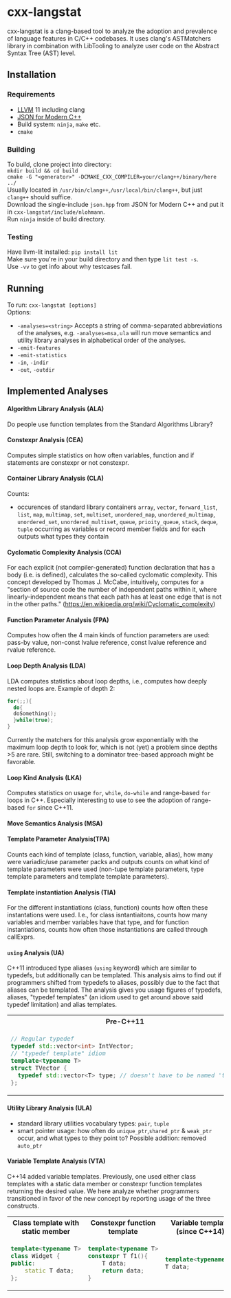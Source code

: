 # cxx-langstat

cxx-langstat is a clang-based tool to analyze the adoption and prevalence of language features in C/C++ codebases.
It uses clang's ASTMatchers library in combination with LibTooling to analyze user code on the Abstract Syntax Tree (AST) level.

## Installation
### Requirements
- [LLVM](http://llvm.org) 11 including clang
- [JSON for Modern C++](https://github.com/nlohmann/json)
- Build system: `ninja`, `make` etc.
- `cmake`
### Building
To build, clone project into directory:  
`mkdir build && cd build`  
`cmake -G "<generator>" -DCMAKE_CXX_COMPILER=your/clang++/binary/here ../`  
Usually located in `/usr/bin/clang++`,`/usr/local/bin/clang++`, but just `clang++` should suffice. \
Download the single-include `json.hpp` from JSON for Modern C++ and put it in `cxx-langstat/include/nlohmann`. \
Run `ninja` inside of build directory.
### Testing
Have llvm-lit installed: `pip install lit` \
Make sure you're in your build directory and then type `lit test -s`. \
Use `-vv` to get info about why testcases fail.
## Running
To run:  ` cxx-langstat [options] `  
Options: 
- `-analyses=<string>` Accepts a string of comma-separated abbreviations of the analyses, e.g. `-analyses=msa,ula` will run move semantics and utility library analyses in alphabetical order of the analyses.
- `-emit-features`
- `-emit-statistics`
- `-in`, `-indir`
- `-out`, `-outdir`



## Implemented Analyses
#### Algorithm Library Analysis (ALA)
Do people use function templates from the Standard Algorithms Library?
#### Constexpr Analysis (CEA)
Computes simple statistics on how often variables, function and if statements are constexpr or not constexpr.
#### Container Library Analysis (CLA)
Counts:
- occurences of standard library containers `array`, `vector`, `forward_list`, `list`, `map`, `multimap`, `set`, `multiset`, `unordered_map`, `unordered_multimap`, `unordered_set`, `unordered_multiset`, `queue`, `prioity_queue`, `stack`, `deque`, `tuple` occurring as variables or record member fields and for each outputs what types they contain
#### Cyclomatic Complexity Analysis (CCA)
For each explicit (not compiler-generated) function declaration that has a body (i.e. is defined), calculates the so-called cyclomatic complexity. This concept developed by Thomas J. McCabe, intuitively, computes for a "section of source code the number of independent paths within it, where linearly-independent means that each path has at least one edge that is not in the other paths." (https://en.wikipedia.org/wiki/Cyclomatic_complexity)
#### Function Parameter Analysis (FPA)
Computes how often the 4 main kinds of function parameters are used: pass-by value, non-const lvalue reference, const lvalue reference and rvalue reference.
#### Loop Depth Analysis (LDA)
LDA computes statistics about loop depths, i.e., computes how deeply nested loops are. Example of depth 2:
```c++
for(;;){
  do{
  doSomething();
  }while(true);
}
```
Currently the matchers for this analysis grow exponentially with the maximum loop depth to look for, which is not (yet) a problem since depths >5 are rare. Still, switching to a dominator tree-based approach might be favorable.
#### Loop Kind Analysis (LKA)
Computes statistics on usage `for`, `while`, `do-while` and range-based `for` loops in C++. Especially interesting to use to see the adoption of range-based `for` since C++11.
#### Move Semantics Analysis (MSA)
#### Template Parameter Analysis(TPA)
Counts each kind of template (class, function, variable, alias), how many were variadic/use parameter packs and outputs counts on what kind of template parameters were used (non-tupe template parameters, type template parameters and template template parameters).
#### Template instantiation Analysis (TIA)
For the different instantiations (class, function) counts how often these instantations were used. I.e., for class isntantiaitons, counts how many variables and member variables have that type, and for function instantiations, counts how often those instantiations are called through callExprs.
#### `using` Analysis (UA)
C++11 introduced type aliases (`using` keyword) which are similar to typedefs, but additionally can be templated. This analysis aims to find out if programmers shifted from typedefs to aliases, possibly due to the fact that aliases can be templated. The analysis gives you usage figures of typedefs, aliases, "typedef templates" (an idiom used to get around above said typedef limitation) and alias templates.
<table>
<tr>
<th> Pre-C++11 </th>
<th> Alias </th>
</tr>
<tr>
<td>

  ```c++
  // Regular typedef
  typedef std::vector<int> IntVector;
  // "typedef template" idiom
  template<typename T>
  struct TVector {
    typedef std::vector<T> type; // doesn't have to be named 'type'
  };
  ```
</td>
<td>

  ```c++
 // alias
 using IntVector = std::vector<int>;
 // alias template
 template<typename T>
 using TVector = std::vector<T>;
  ```
</td>
</tr>
</table>

#### Utility Library Analysis (ULA)
- standard library utilities vocabulary types: `pair`, `tuple`
- smart pointer usage: how often do `unique_ptr`,`shared_ptr` & `weak_ptr` occur, and what types to they point to? Possible addition: removed `auto_ptr`

#### Variable Template Analysis (VTA)
C++14 added variable templates. Previously, one used either class templates with a static data member or constexpr function templates returning the desired value. We here analyze whether programmers transitioned in favor of the new concept by reporting usage of the three constructs.
<table>
<tr>
<th> Class template with static member </th>
<th> Constexpr function template </th>
<th> Variable template (since C++14) </th>
</tr>
<tr>
<td>

  ```c++
  template<typename T>
  class Widget {
  public:
      static T data;
  };
  ```
</td>
<td>

  ```c++
  template<typename T>
  constexpr T f1(){
      T data;
      return data;
  }
  ```
</td>

<td>

  ```c++
  template<typename T>
  T data;
  ```
</td>
</tr>
</table>
